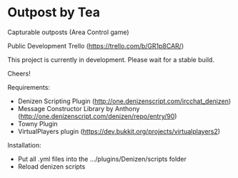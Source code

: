 # Outpost by Tea

Capturable outposts (Area Control game)

Public Development Trello (https://trello.com/b/GR1p8CAR/)

This project is currently in development. Please wait for a stable build.

Cheers!

Requirements:
- Denizen Scripting Plugin (http://one.denizenscript.com/ircchat_denizen)
- Message Constructor Library by Anthony (http://one.denizenscript.com/denizen/repo/entry/90)
- Towny Plugin
- VirtualPlayers plugin (https://dev.bukkit.org/projects/virtualplayers2)

Installation:
- Put all .yml files into the .../plugins/Denizen/scripts folder
- Reload denizen scripts
